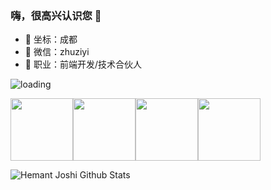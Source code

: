 ### 嗨，很高兴认识您 👋

- 🔭 坐标：成都
- 📨 微信：zhuziyi
- 🌱 职业：前端开发/技术合伙人

![loading](https://github.githubassets.com/images/mona-loading-default.gif)

<img src="https://github.githubassets.com/images/mona-loading-default.gif" style="width:100px"><img src="https://github.githubassets.com/images/mona-loading-default.gif" style="width:100px"><img src="https://github.githubassets.com/images/mona-loading-default.gif" style="width:100px"><img src="https://github.githubassets.com/images/mona-loading-default.gif" style="width:100px">

![Hemant Joshi Github Stats](https://github-readme-stats.vercel.app/api?username=zhuziyi1989&show_icons=true&title_color=fff&icon_color=79ff97&text_color=9f9f9f&bg_color=151515&hide=["contribs"])
